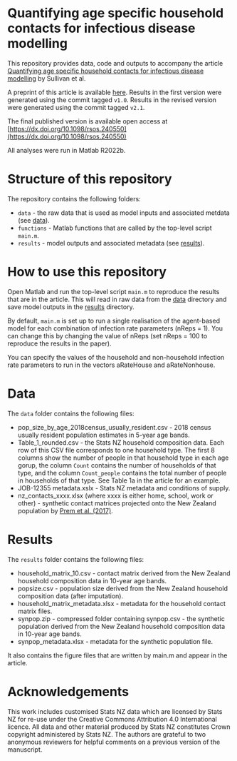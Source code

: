 # Quantifying age specific household contacts for infectious disease modelling 

This repository provides data, code and outputs to accompany the article [Quantifying age specific household contacts for infectious disease modelling](https://dx.doi.org/10.1098/rsos.240550) by Sullivan et al.

A preprint of this article is available [here](https://arxiv.org/abs/2404.04300).
Results in the first version were generated using the commit tagged `v1.0`.
Results in the revised version were generated using the commit tagged `v2.1`.

The final published version is available open access at [https://dx.doi.org/10.1098/rsos.240550](https://dx.doi.org/10.1098/rsos.240550)

All analyses were run in Matlab R2022b.


# Structure of this repository

The repository contains the following folders:
- `data` - the raw data that is used as model inputs and associated metdata (see [data](#data)).
- `functions` - Matlab functions that are called by the top-level script `main.m`.
- `results` - model outputs and associated metadata (see [results](#results)).


# How to use this repository

Open Matlab and run the top-level script `main.m` to reproduce the results that are in the article. This will read in raw data from the [data](#data) directory and save model outputs in the [results](#results) directory.

By default, `main.m` is set up to run a single realisation of the agent-based model for each combination of infection rate parameters (nReps = 1). You can change this by changing the value of nReps (set nReps = 100 to reproduce the results in the paper).  

You can specify the values of the household and non-household infection rate parameters to run in the vectors aRateHouse and aRateNonhouse.




# Data

The `data` folder contains the following files:
- pop_size_by_age_2018census_usually_resident.csv - 2018 census usually resident population estimates in 5-year age bands.
- Table_1_rounded.csv - the Stats NZ household composition data. Each row of this CSV file corresponds to one household type. The first 8 columns show the number of people in that household type in each age gorup, the column `Count` contains the number of households of that type, and the column `Count_people` contains the total number of people in households of that type. See Table 1a in the article for an example.
- JOB-12355 metadata.xslx - Stats NZ metadata and conditions of supply.
- nz_contacts_xxxx.xlsx (where xxxx is either home, school, work or other) - synthetic contact matrices projected onto the New Zealand population by [Prem et al. (2017)](https://doi.org/10.1371/journal.pcbi.1005697).


# Results

The `results` folder contains the following files:
- household_matrix_10.csv - contact matrix derived from the New Zealand household composition data in 10-year age bands.
- popsize.csv - population size derived from the New Zealand household composition data (after imputation).
- household_matrix_metadata.xlsx - metadata for the household contact matrix files.
- synpop.zip - compressed folder containing synpop.csv - the synthetic population derived from the New Zealand household composition data in 10-year age bands.
- synpop_metadata.xlsx - metadata for the synthetic population file.

It also contains the figure files that are written by main.m and appear in the article.



# Acknowledgements

This work includes customised Stats NZ data which are licensed by Stats NZ for re-use under the Creative Commons Attribution 4.0 International licence.
All data and other material produced by Stats NZ constitutes Crown copyright administered by Stats NZ. 
The authors are grateful to two anonymous reviewers for helpful comments on a previous version of the manuscript.



